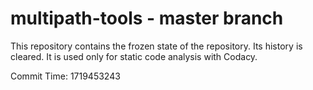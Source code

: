 # multipath-tools - master branch

This repository contains the frozen state of the repository.
Its history is cleared. It is used only for static code
analysis with Codacy.

Commit Time: 1719453243